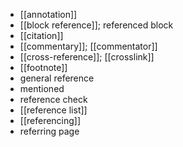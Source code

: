 - [[annotation]]
- [[block reference]]; referenced block
- [[citation]]
- [[commentary]]; [[commentator]]
- [[cross-reference]]; [[crosslink]]
- [[footnote]]
- general reference
- mentioned
- reference check
- [[reference list]]
- [[referencing]]
- referring page
